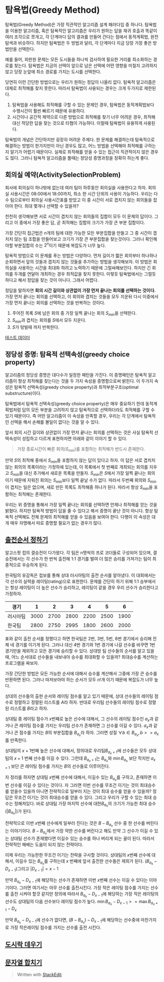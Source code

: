 # 탐욕법(Greedy Method)

탐욕법(Greedy Method)은 가장 직관적인 알고리즘 설계 패러다임 중 하나다. 탐욕법을 이용한 알고리즘, 혹은 탐욕적인 알고리즘은 우리가 원하는 답을 재귀 호출과 똑같이 여러 조각으로 쪼개고, 각 단계마다 답의 결과를 만들어 간다는 점에서 동적계획법, 완전탐색과 비슷하다. 하지만 탐욕법은 두 방법과 달리, 각 단계마다 지금 당장 가장 좋은 방법만을 선택한다. 

예를 들어, 외판원 문제는 모든 도시들을 하나씩 검사하여 필요한 거리를 최소화하는 경로를 찾는다. 탐욕법은 지금의 선택이 앞으로 남은 선택에 어떤 영향을 미칠지 고려하지 않고 당장 눈앞에 최소 경로를 가지는 도시를 선택한다. 

당연히 이런 간단한 방법으로는 우리가 원하는 정답이 나올리 없다. 탐욕적 알고리즘은 대체로 최적해를 찾지 못한다. 따라서 탐욕법이 사용되는 경우는 크게 두가지로 제한된다. 

1. 탐욕법을 사용해도 최적해를 구할 수 있는 문제인 경우, 탐욕법은 동적계획법보다 수행시간이 훨씬 빠르기 때문에 유용하다.
2. 시간이나 공간적 제약으로 다른 방법으로 최적해를 찾기 너무 어려운 경우, 최적해 대신 적당한 답을 찾는 것으로 타협이 가능하다. 이럴때 탐욕법이 유용하게 사용된다.

탐욕법의 개념은 간단하지만 굉장히 어려운 주제다. 한 문제를 해결하는데 탐욕적으로 해결하는 방법이 한가지만이 아닌 경우도 많고, 어느 방법을 선택해야 최적해를 구하는지 알기가 어렵기 때문이다. 실제로 최적해를 얻을 수 있는 접근이 직관적이지 않은 경우도 많다. 그러니 탐욕적 알고리즘을 풀때는 정당성 증명과정을 정확히 하는게 좋다. 


## 회의실 예약(ActivitySelectionProblem)

회사에 회의실이 하나밖에 없는데 여러 팀이 하루동안 회의실을 사용한다고 하자. 회의실 사용시간은 08:00에서 18:00까지, 최소 한 시간 단위의 사용이 가능하다. 우리는 다수 팀으로부터 회의실 사용시간표를 받았고 이 중 시간이 서로 겹치지 않는 회의들을 잡아야 한다. 최대 몇개나 선택할 수 있을까?

천천히 생각해보면 서로 시간이 겹치지 않는 회의들의 집합이 모두 이 문제의 답이다. 그리고 이 중에서 가장 좋은 답, 곧 최적해는 집합의 크기가 가장 큰 부분 집합이다.  

가장 간단히 접근법은 $n$개의 팀에 대한 가능한 모든 부분집합을 만들고 그 중 시간이 겹치치 않는 팀 조합을 만들어보고 크기가 가장 큰 부분집합을 찾는것이다. 그러나 확인해야할 부분집합의 수는 $2^n$이기 때문에 복잡도가 너무 높다. 

탐욕적 방법으로 이 문제를 푸는 방법은 다양하다. 먼저 길이가 짧은 회의부터 하나하나 순회하면서 앞의 것들과 겹치지 않는 것들을 추가하는 방법을 생각해보자. 이 방법은 회의실을 사용하는 시간을 최대화 하려고 노력하기 때문에 그럴싸해보인다. 하지만 긴 회의를 두개를 연달아 개최하는 경우 최적값을 찾지 못한다. 이렇듯 탐욕법에서는 그럴듯하다고 해서 정답을 찾는 것이 아니다. 그래서 어렵다. 

정답을 말하자면 **회의 시간 길이와 상관없이 가장 먼저 끝나는 회의를 선택하는 것이다.** 가장 먼저 끝나는 회의를 선택하고, 이 회의와 겹치는 것들을 모두 지운뒤 다시 이중에서 가장 먼저 끝나는 회의를 선택하는 것을 반복하는 것이다. 

1. 주어진 목록 $S$에 남은 회의 중 가장 일찍 끝나는 회의 $S_{min}$을 선택한다.
2. $S_{min}$과 겹치는 회의를 $S$에서 모두 지운다.
3. $S$가 텅빌때 까지 반복한다. 

[테스트 데이터](https://ratsgo.github.io/data%20structure&algorithm/2017/11/22/greedy/)


## 정당성 증명: 탐욕적 선택속성(greedy choice property)

알고리즘의 정당성 증명은 대다수가 일정한 패턴을 가진다. 이 증명패턴은 탐욕적 알고리즘이 항상 최적해를 찾는다는 것을 두 가지 속성을 증명함으로써 밝힌다. 이 두가지 속성은 탐욕적 선택속성(greedy choice property)과 최적부분구조(optimal substructure)이다.

탐욕법에서 탐욕적 선택속성(greedy choice property)은 매우 중요하기 한데 동적계획법처럼 답의 모든 부분을 고려하지 않고 탐욕적으로 선택하더라도 최적해를 구할 수 있기 때문이다. 즉 어떤 알고리즘이 이 속성을 만족할 경우, 우리는 각 단계에서 탐욕적인 선택을 해서 손해를 볼일이 없다는 것을 알 수 있다. 

앞서 회의 시간 길이와 상관없이 가장 먼저 끝나는 회의를 선택하는 것은 사실 탐욕적 선택속성이 성립하고 다르게 표현하자면 아래와 같이 이야기 할 수 있다. 

> 가장 종료시간이 빠른 회의($S_{min}$)를 포함하는 최적해가 반드시 존재한다. 

만약 $S$의 최적해 중에서 $S_{min}$을 포함하지 않는 답이 있다고 하자. 이 답은 서로 겹치치 않는 회의의 목록이라는 가정하에 있는데, 이 목록에서 첫 번째로 개최되는 회의를 지우고 $S_{min}$을 대신 추가해서 새로운 목록을 만들자. $S_{min}$은 $S$에서 가장 일찍 끝나는 회의이기 때문에 지워진 회의는 $S_{min}$보다 일찍 끝날 수가 없다. 따라서 두번째 회의와 $S_{min}$이 겹치는 일은 없으며, 새로 만든 목록도 최적해중 하나가 된다. 따라서 항상 $S_{min}$을 포함하는 최적해는 존재한다. 

우리는 위 증명을 통해서 가장 일찍 끝나는 회의를 선택하면 언제나 최적해를 얻는 것을 밝혔다. 하지만 탐욕적 방법이 답을 줄 수 있다고 해서 증명이 끝난 것이 아니다. 항상 탐욕적 선택해도 전체 문제의 최적해를 얻을 수 있음을 보여야 한다. 다행이 이 속성은 대개 매우 자명해서 따로 증명할 필요가 없는 경우가 많다.



## [출전순서 정하기](https://algospot.com/judge/problem/read/MATCHORDER)

알고스팟 컵의 결승전이 다가왔다. 각 팀은 n명씩의 프로 코더들로 구성되어 있으며, 결승전에서는 각 선수가 한 번씩 출전해 1:1 경기를 벌여 더 많은 승리를 가져가는 팀이 최종적으로 우승하게 된다. 

한국팀의 유감독은 첩보를 통해 상대 러시아팀의 출전 순서를 알아냈다. 이 대회에서는 각 선수의 실력을 레이팅(rating)으로 표현한다. 문제를 간단히 하기 위해 1:1 승부에서는 항상 레이팅이 더 높은 선수가 승리하고, 레이팅이 같을 경우 우리 선수가 승리한다고 가정하자.

|경기|1|2|3|4|5|6|
|--|--|--|--|--|--|--|
|러시아팀|3000|2700|2800|2200|2500|1900|
|한국팀|2800|2750|2995|1800|2600|2000|

표와 같이 출전 순서를 정했다고 하면 한국팀은 2번, 3번, 5번, 6번 경기에서 승리해 전체 네 경기를 이기게 된다. 그러나 대신 4번 경기와 1번 경기에 나갈 선수를 바꾸면 1번 경기만을 제외하고 모든 경기에 승리할 수 있다. 상대방 팀 선수들의 순서를 알고 있을 때, 어느 순서대로 선수들을 내보내야 승수를 최대화할 수 있을까? 최대승수를 계산하는 프로그램을 짜보자.

가장 간단한 방법은 모든 가능한 순서에 대해서 승수를 계산해서 그중에 가장 큰 승수를 반환하면 된다. 그러나 따져보아야 하는 순서가 모두 $n!$개 이기 때문에 복잡도가 너무 높다. 

상대의 선수들의 출현 순서와 레이팅 점수를 알고 있기 때문에, 상대 선수들의 레이팅 점수로 정렬하고 정렬된 리스트를 $A$라 하자. 반대로 우리팀 선수들의 레이팅 점수로 정렬된 리스트를 $B$라고 하자.

상대팀 중 레이팅 점수가 $x$번째로 높은 선수에 대해서, 그 선수의 레이팅 점수인 $a_x$과 같거나 큰 레이팅 점수를 가지는 우리팀 선수가 존재하면 그 선수를 이길 수 있다. $a_x$과 같거나 큰 점수를 가지는 $B$의 부분집합을 $B_{a_x}$라 하자. 그러면 성질 $\forall b \in B_{a_x}, b >= a_x$를 만족한다. 

상대팀의 $x+1$번째 높은 선수에 대해서, 정의대로 우리팀$B_{a_x+1}$에 선수들은 모두 상대팀의 $x+1$ 번째 선수를 이길 수 있다. 그런데 $B_{a_x+1}$는 $B_{a_x}$와 $\min B_{a_x}$ 보단 작지만  $a_{x+1}$ 보단 큰 레이팅 점수를 가지는 $B$의 선수들로 이루어진다.

자 정리를 하자면 상대팀 $x$번째 선수에 대해서, 이길수 있는 $B_{a_x}$를 구하고, 존재하면 이번 선수를 이길 수 있다는 것이다. 
자 그러면 이번 선수를 무조건 이기는 것이 최대승수를 얻을수 있을까 아니면 전략적으로 일부러 지는 것이 최대 승수를 얻을 수 있을까? 
정답은 무조건 이기는 것이 최대승수를 얻을 수 있다. 그리고 우리가 구할 수 있는 최대 승수는 정해져있다. 바로 상대팀 가장 마지막 선수에 대한$B_{a_n}$의 크기가 가능한 최대 승수($|B_{a_n}|$)가 된다. 

전략적으로 이번 $x$번째 선수에게 일부러 진다는 것은 $B-B_{a_x}$ 선수 중 한 선수를 버린다는 이야기이다. $B-B_{a_x}$에서 가장 약한 선수를 버린다고 해도 만약 그 선수가 이길 수 있는 상대팀 선수가 존재했다면 이길수 있는 승수를 하나 버리게 되는 꼴이 된다. 따라서 전략적인 패배는 도움이 되지 않는 전략이다. 

이제 우리는 가능한한 무조건 이기는 전략을 구사할 것이다. 
상대팀의 $x$번째 선수에 대해서, 이길수 있는 $B_{a_x}$를 구하는데 $x$ 번째에 앞서 출전한 선수들은 제외가 된다. ($B_{a_x}-D_{x-1}$)그리고 $|D_{x-1}| = x-1$ 

만약 $B_{a_x}-D_{x-1}$에 해당하는 선수가 존재하면 이번 $x$번째 선수는 이길 수 있다는 이야기이다. 그러면 여기서는 아무 선수를 출전시킨다. 가장 작은 레이팅 점수를 가지는 선수를 출전 시켜야 할것 같지만 정의에 따라서 $B_{a_x}-D_{x-1}$에 해당하는 가장 작은 레이팅의 선수도 상대팀의 다음 선수보다 레이팅 점수가 높다. $\min B_{a_x}-D_{x-1} >= \max B_{a_x+1}-D_{x}$

만약 $B_{a_x}-D_{x-1}$에 선수가 없다면, $(B-B_{a_x})-D_{x-1}$에 해당하는 선수중에 마찬가지로 가장 작은레이팅 점수를 가지는 선수를 출전 시킨다.

## [도시락 데우기](https://algospot.com/judge/problem/read/LUNCHBOX)

## [문자열 합치기](https://algospot.com/judge/problem/read/STRJOIN)







> Written with [StackEdit](https://stackedit.io/).
<!--stackedit_data:
eyJoaXN0b3J5IjpbMTEyNjk2NzU0MywtNjg3MTcyNzE3LC0xOD
U4NjUxNDUwLDEzNzEyMjA5NDAsMjA4OTUzNjg3MiwtMTg3ODk5
NjM3NywtMTc4NjIyMjMyLC05NjI0NDY0NDksLTEyMDkyNzU3MD
ksLTk4ODIxODQwNSwtMTA4MjUxODQ2NCwxNDAwOTEwNzY5LDE5
OTk0NzgxNzAsLTE2NzI0OTI0NzUsOTA1NTU4MDY1LDg4MzI0MT
Y3NSw5OTc2MzA1MDUsLTEyODIyNTU2MjEsLTE1MjI2NDc1MjEs
NTU4Njg1NTMyXX0=
-->